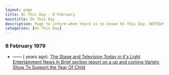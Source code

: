 ```yaml
---
layout: page
title: On This Day - 8 February
maintitle: On This Day
description: Page to inform when there is no known On This Day. NOTE&#58; There may still be comments.
categories: [On This Day]
---
```


### 8 February 1979
* —— (<span id="age1"></span> years ago). [The Stage and Television Today in it's Light Entertainment News In Brief section report on a up and coming Variety Show To Support the Year Of Child](/the%20stage%20and%20television%20today/1979/02/08/the-stage-and-television-today.html)

<!-- Script for calculating number of years ago -->
<script>
var dob = '19790208';
var year = Number(dob.substr(0, 4));
var month = Number(dob.substr(4, 2)) - 1;
var day = Number(dob.substr(6, 2));
var today = new Date();
var age1 = today.getFullYear() - year;
if (today.getMonth() < month || (today.getMonth() == month && today.getDate() < day)) {
  age1--;
}
document.getElementById("age1").innerHTML=age1;
</script>

